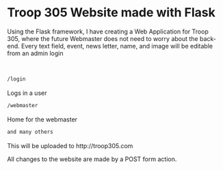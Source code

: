 # Troop 305 Website made with Flask

<p>Using the Flask framework, I have creating a Web Application for Troop 305, where the future Webmaster does not need to worry about the back-end. Every text field, event, news letter, name, and image will be editable from an admin login</p>
<br>
<code>
/login
</code><br>
Logs in a user
<br>
<code>
/webmaster
</code><br>
Home for the webmaster
<br>
<code>
and many others
</code><br>
This will be uploaded to http://troop305.com

All changes to the website are made by a POST form action.